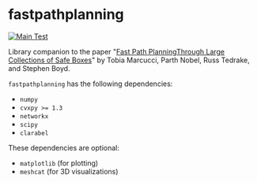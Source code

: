 # fastpathplanning

[![Main Test](https://github.com/cvxgrp/fastpathplanning/actions/workflows/test.yml/badge.svg?branch=main)](https://github.com/cvxgrp/fastpathplanning/actions/workflows/test.yml)

Library companion to the paper "[Fast Path PlanningThrough Large Collections of
Safe Boxes](https://web.stanford.edu/~boyd/papers/pdf/fpp.pdf)" by Tobia Marcucci, Parth Nobel, Russ Tedrake, and Stephen Boyd.

`fastpathplanning` has the following dependencies:
- `numpy`
- `cvxpy >= 1.3`
- `networkx`
- `scipy`
- `clarabel`

These dependencies are optional:
- `matplotlib` (for plotting)
- `meshcat` (for 3D visualizations)

